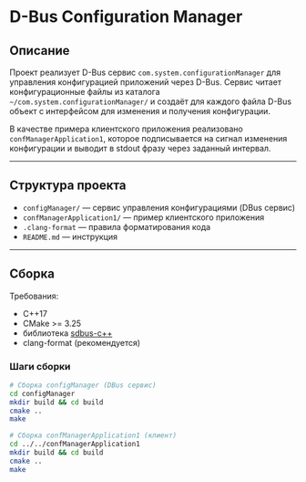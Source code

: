 # D-Bus Configuration Manager

## Описание

Проект реализует D-Bus сервис `com.system.configurationManager` для управления конфигурацией приложений через D-Bus.
Сервис читает конфигурационные файлы из каталога `~/com.system.configurationManager/` и создаёт для каждого файла D-Bus объект с интерфейсом для изменения и получения конфигурации.

В качестве примера клиентского приложения реализовано `confManagerApplication1`, которое подписывается на сигнал изменения конфигурации и выводит в stdout фразу через заданный интервал.

---

## Структура проекта

- `configManager/` — сервис управления конфигурациями (DBus сервис)
- `confManagerApplication1/` — пример клиентского приложения
- `.clang-format` — правила форматирования кода
- `README.md` — инструкция

---

## Сборка

Требования:
- C++17
- CMake >= 3.25
- библиотека [sdbus-c++](https://github.com/Kistler-Group/sdbus-cpp)
- clang-format (рекомендуется)

### Шаги сборки

```bash
# Сборка configManager (DBus сервис)
cd configManager
mkdir build && cd build
cmake ..
make

# Сборка confManagerApplication1 (клиент)
cd ../../confManagerApplication1
mkdir build && cd build
cmake ..
make
